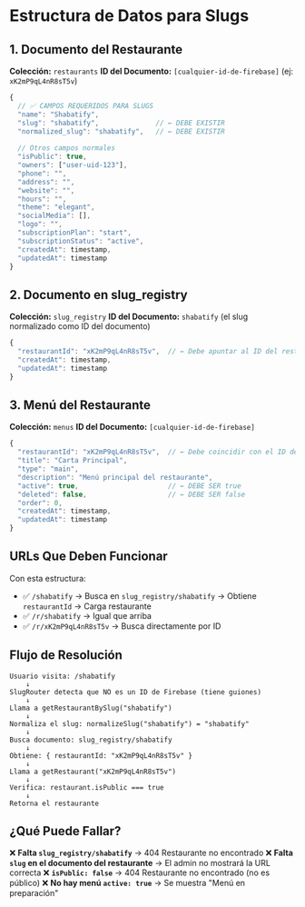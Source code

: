 # Estructura de Datos para Slugs

## 1. Documento del Restaurante
**Colección:** `restaurants`
**ID del Documento:** `[cualquier-id-de-firebase]` (ej: `xK2mP9qL4nR8sT5v`)

```javascript
{
  // ✅ CAMPOS REQUERIDOS PARA SLUGS
  "name": "Shabatify",
  "slug": "shabatify",              // ← DEBE EXISTIR
  "normalized_slug": "shabatify",   // ← DEBE EXISTIR
  
  // Otros campos normales
  "isPublic": true,
  "owners": ["user-uid-123"],
  "phone": "",
  "address": "",
  "website": "",
  "hours": "",
  "theme": "elegant",
  "socialMedia": [],
  "logo": "",
  "subscriptionPlan": "start",
  "subscriptionStatus": "active",
  "createdAt": timestamp,
  "updatedAt": timestamp
}
```

## 2. Documento en slug_registry
**Colección:** `slug_registry`
**ID del Documento:** `shabatify` (el slug normalizado como ID del documento)

```javascript
{
  "restaurantId": "xK2mP9qL4nR8sT5v",  // ← Debe apuntar al ID del restaurante
  "createdAt": timestamp,
  "updatedAt": timestamp
}
```

## 3. Menú del Restaurante
**Colección:** `menus`
**ID del Documento:** `[cualquier-id-de-firebase]`

```javascript
{
  "restaurantId": "xK2mP9qL4nR8sT5v",  // ← Debe coincidir con el ID del restaurante
  "title": "Carta Principal",
  "type": "main",
  "description": "Menú principal del restaurante",
  "active": true,                      // ← DEBE SER true
  "deleted": false,                    // ← DEBE SER false
  "order": 0,
  "createdAt": timestamp,
  "updatedAt": timestamp
}
```

## URLs Que Deben Funcionar

Con esta estructura:
- ✅ `/shabatify` → Busca en `slug_registry/shabatify` → Obtiene `restaurantId` → Carga restaurante
- ✅ `/r/shabatify` → Igual que arriba
- ✅ `/r/xK2mP9qL4nR8sT5v` → Busca directamente por ID

## Flujo de Resolución

```
Usuario visita: /shabatify
    ↓
SlugRouter detecta que NO es un ID de Firebase (tiene guiones)
    ↓
Llama a getRestaurantBySlug("shabatify")
    ↓
Normaliza el slug: normalizeSlug("shabatify") = "shabatify"
    ↓
Busca documento: slug_registry/shabatify
    ↓
Obtiene: { restaurantId: "xK2mP9qL4nR8sT5v" }
    ↓
Llama a getRestaurant("xK2mP9qL4nR8sT5v")
    ↓
Verifica: restaurant.isPublic === true
    ↓
Retorna el restaurante
```

## ¿Qué Puede Fallar?

❌ **Falta `slug_registry/shabatify`** → 404 Restaurante no encontrado
❌ **Falta `slug` en el documento del restaurante** → El admin no mostrará la URL correcta
❌ **`isPublic: false`** → 404 Restaurante no encontrado (no es público)
❌ **No hay menú `active: true`** → Se muestra "Menú en preparación"
